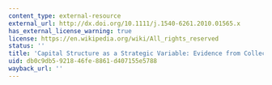 ```yaml
---
content_type: external-resource
external_url: http://dx.doi.org/10.1111/j.1540-6261.2010.01565.x
has_external_license_warning: true
license: https://en.wikipedia.org/wiki/All_rights_reserved
status: ''
title: 'Capital Structure as a Strategic Variable: Evidence from Collective Bargaining'
uid: db0c9db5-9218-46fe-8861-d407155e5788
wayback_url: ''
---
```

